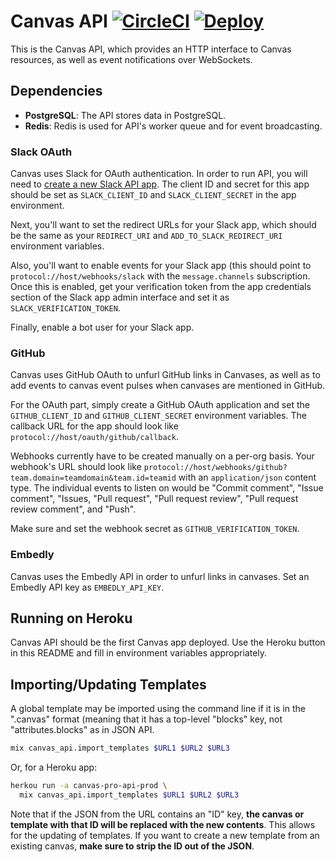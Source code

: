 # Canvas API [![CircleCI][circle_ci_badge]][circle_ci_url] [![Deploy][heroku_button_svg]][heroku_deploy]

This is the Canvas API, which provides an HTTP interface to Canvas resources,
as well as event notifications over WebSockets.

## Dependencies

  - **PostgreSQL**: The API stores data in PostgreSQL.
  - **Redis**: Redis is used for API's worker queue and for event broadcasting.

### Slack OAuth

Canvas uses Slack for OAuth authentication. In order to run API, you will need
to [create a new Slack API app][slack_api_apps]. The client ID and secret for
this app should be set as `SLACK_CLIENT_ID` and `SLACK_CLIENT_SECRET` in the app
environment.

Next, you'll want to set the redirect URLs for your Slack app, which should
be the same as your `REDIRECT_URI` and `ADD_TO_SLACK_REDIRECT_URI` environment
variables.

Also, you'll want to enable events for your Slack app (this should point to
`protocol://host/webhooks/slack` with the `message.channels` subscription.
Once this is enabled, get your verification token from the app credentials
section of the Slack app admin interface and set it as
`SLACK_VERIFICATION_TOKEN`.

Finally, enable a bot user for your Slack app.

### GitHub

Canvas uses GitHub OAuth to unfurl GitHub links in Canvases, as well as to add
events to canvas event pulses when canvases are mentioned in GitHub.

For the OAuth part, simply create a GitHub OAuth application and set the
`GITHUB_CLIENT_ID` and `GITHUB_CLIENT_SECRET` environment variables.
The callback URL for the app should look like
`protocol://host/oauth/github/callback`.

Webhooks currently have to be created manually on a per-org basis. Your
webhook's URL should look like
`protocol://host/webhooks/github?team.domain=teamdomain&team.id=teamid` with
an `application/json` content type. The individual events to listen on would be
"Commit comment", "Issue comment", "Issues, "Pull request", "Pull request
review", "Pull request review comment", and "Push".

Make sure and set the webhook secret as `GITHUB_VERIFICATION_TOKEN`.

### Embedly

Canvas uses the Embedly API in order to unfurl links in canvases. Set an Embedly
API key as `EMBEDLY_API_KEY`.

## Running on Heroku

Canvas API should be the first Canvas app deployed. Use the Heroku button in
this README and fill in environment variables appropriately.

## Importing/Updating Templates

A global template may be imported using the command line if it is in the
".canvas" format (meaning that it has a top-level "blocks" key, not
"attributes.blocks" as in JSON API.

```sh
mix canvas_api.import_templates $URL1 $URL2 $URL3
```

Or, for a Heroku app:

```sh
herkou run -a canvas-pro-api-prod \
  mix canvas_api.import_templates $URL1 $URL2 $URL3
```

Note that if the JSON from the URL contains an "ID" key, **the canvas or
template with that ID will be replaced with the new contents**. This allows
for the updating of templates. If you want to create a new template from an
existing canvas, **make sure to strip the ID out of the JSON**.

[circle_ci_badge]: https://circleci.com/gh/usecanvas/pro-api.svg?style=svg&circle-token=3bc227708e24ca576bd7b1db5f61a028e1441f39
[circle_ci_url]: https://circleci.com/gh/usecanvas/pro-api
[heroku_button_svg]: https://www.herokucdn.com/deploy/button.svg
[heroku_deploy]: https://heroku.com/deploy?template=https://github.com/usecanvas/api-v2
[slack_api_apps]: https://api.slack.com/apps
